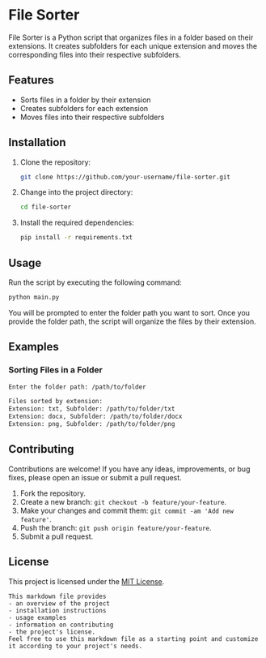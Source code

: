 # File Sorter

File Sorter is a Python script that organizes files in a folder based on their extensions. 
It creates subfolders for each unique extension and moves the corresponding files into their respective subfolders.

## Features

- Sorts files in a folder by their extension
- Creates subfolders for each extension
- Moves files into their respective subfolders

## Installation

1. Clone the repository:

   ```bash
   git clone https://github.com/your-username/file-sorter.git
   ```

2. Change into the project directory:

   ```bash
   cd file-sorter
   ```

3. Install the required dependencies:

   ```bash
   pip install -r requirements.txt
   ```

## Usage

Run the script by executing the following command:

```bash
python main.py
```

You will be prompted to enter the folder path you want to sort. Once you provide the folder path, the script will organize the files by their extension.

## Examples

### Sorting Files in a Folder

```bash
Enter the folder path: /path/to/folder

Files sorted by extension:
Extension: txt, Subfolder: /path/to/folder/txt
Extension: docx, Subfolder: /path/to/folder/docx
Extension: png, Subfolder: /path/to/folder/png
```

## Contributing

Contributions are welcome! If you have any ideas, improvements, or bug fixes, please open an issue or submit a pull request.

1. Fork the repository.
2. Create a new branch: `git checkout -b feature/your-feature`.
3. Make your changes and commit them: `git commit -am 'Add new feature'`.
4. Push the branch: `git push origin feature/your-feature`.
5. Submit a pull request.

## License

This project is licensed under the [MIT License](LICENSE).
```
This markdown file provides 
- an overview of the project 
- installation instructions
- usage examples 
- information on contributing
- the project's license.
Feel free to use this markdown file as a starting point and customize it according to your project's needs.
```
